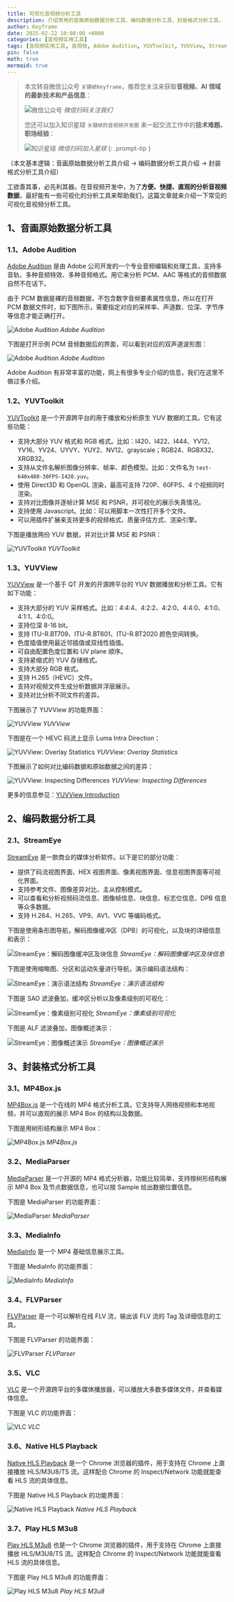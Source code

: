 ```yaml
---
title: 可视化音视频分析工具
description: 介绍常用的音画原始数据分析工具、编码数据分析工具、封装格式分析工具。
author: Keyframe
date: 2025-02-22 10:08:08 +0800
categories: [音视频实用工具]
tags: [音视频实用工具, 音视频, Adobe Audition, YUVToolkit, YUVView, StreamEye, MP4Box.js, MediaParser, MediaInfo, FLVParser, VLC]
pin: false
math: true
mermaid: true
---
```


> 本文转自微信公众号 `关键帧Keyframe`，推荐您关注来获取**音视频、AI 领域的最新技术和产品信息**：
>
>![微信公众号](assets/img/keyframe-mp.jpg)
>_微信扫码关注我们_
>
>您还可以加入知识星球 `关键帧的音视频开发圈` 来一起交流工作中的**技术难题、职场经验**：
>
>![知识星球](assets/img/keyframe-zsxq.png)
>_微信扫码加入星球_
{: .prompt-tip }

（本文基本逻辑：音画原始数据分析工具介绍 → 编码数据分析工具介绍 → 封装格式分析工具介绍）


工欲善其事，必先利其器。在音视频开发中，为了**方便、快捷、直观的分析音视频数据**，最好能有一些可视化的分析工具来帮助我们，这篇文章就来介绍一下常见的可视化音视频分析工具。


## 1、音画原始数据分析工具


### 1.1、Adobe Audition

[Adobe Audition](https://www.adobe.com/products/audition.html "Adobe Audition") 是由 Adobe 公司开发的一个专业音频编辑和处理工具，支持多音轨、多种音频特效、多种音频格式。用它来分析 PCM、AAC 等格式的音频数据自然不在话下。


由于 PCM 数据是裸的音频数据，不包含数字音频要素属性信息，所以在打开 PCM 数据文件时，如下图所示，需要指定对应的采样率、声道数、位深、字节序等信息才能正确打开。

![Adobe Audition](assets/resource/av-tool/audition-1.png)
_Adobe Audition_

下图是打开示例 PCM 音频数据后的界面，可以看到对应的双声道波形图：

![Adobe Audition](assets/resource/av-tool/audition-2.png)
_Adobe Audition_


Adobe Audition 有非常丰富的功能，网上有很多专业介绍的信息，我们在这里不做过多介绍。



### 1.2、YUVToolkit


[YUVToolkit](https://github.com/svn2github/yuvtoolkit "YUVToolkit") 是一个开源跨平台的用于播放和分析原生 YUV 数据的工具。它有这些功能：


- 支持大部分 YUV 格式和 RGB 格式。比如：I420、I422、I444、YV12、YV16、YV24、UYVY、YUY2、NV12、grayscale；RGB24、RGBX32、XRGB32。
- 支持从文件名解析图像分辨率、帧率、颜色模型。比如：文件名为 `test-640x480-30FPS-I420.yuv`。
- 使用 Direct3D 和 OpenGL 渲染，最高可支持 720P、60FPS、4 个视频同时渲染。
- 支持对比图像并逐帧计算 MSE 和 PSNR，并可视化的展示失真情况。
- 支持使用 Javascript。比如：可以用脚本一次性打开多个文件。
- 可以用插件扩展来支持更多的视频格式、质量评估方式、渲染引擎。


下图是播放两份 YUV 数据，并对比计算 MSE 和 PSNR：

![YUVToolkit](assets/resource/av-tool/yuvtoolkit-1.png)
_YUVToolkit_



### 1.3、YUVView


[YUVView](https://github.com/IENT/YUView "YUVView") 是一个基于 QT 开发的开源跨平台的 YUV 数据播放和分析工具。它有如下功能：



- 支持大部分的 YUV 采样格式。比如：4:4:4、4:2:2、4:2:0、4:4:0、4:1:0、4:1:1、4:0:0。
- 支持位深 8-16 bit。
- 支持 ITU-R.BT709、ITU-R.BT601、ITU-R.BT2020 颜色空间转换。
- 色度插值使用最近邻插值或双线性插值。
- 可自由配置色度位置和 UV plane 顺序。
- 支持紧缩式的 YUV 存储格式。
- 支持大部分 RGB 格式。
- 支持 H.265（HEVC）文件。
- 支持对视频文件生成分析数据并浮层展示。
- 支持对比分析不同文件的差异。



下图展示了 YUVView 的功能界面：

![YUVView](assets/resource/av-tool/yuvview-1.png)
_YUVView_


下图是在一个 HEVC 码流上显示 Luma Intra Direction：

![YUVView: Overlay Statistics](assets/resource/av-tool/yuvview-2.png)
_YUVView: Overlay Statistics_

下图展示了如何对比编码数据和原始数据之间的差异：

![YUVView: Inspecting Differences](assets/resource/av-tool/yuvview-3-min.gif)
_YUVView: Inspecting Differences_

更多的信息参见：[YUVView Introduction](https://ient.github.io/YUView/ "YUVView Introduction")





## 2、编码数据分析工具


### 2.1、StreamEye

[StreamEye](https://www.elecard.com/zh/products/video-analysis/streameye "StreamEye") 是一款商业的媒体分析软件。以下是它的部分功能：

- 提供了码流视图界面、HEX 视图界面、像素视图界面、信息视图界面等可视化界面。
- 支持参考文件、图像差异对比、主从控制模式。
- 可以查看和分析视频码流信息、图像帧信息、块信息、标志位信息、DPB 信息等众多数据。
- 支持 H.264、H.265、VP9、AV1、VVC 等编码格式。


下图是使用条形图导航，解码图像缓冲区（DPB）的可视化，以及块的详细信息和表示：


![StreamEye：解码图像缓冲区及块信息](assets/resource/av-tool/streameye-1.jpg)
_StreamEye：解码图像缓冲区及块信息_



下图是使用缩略图、分区和运动矢量进行导航，演示编码语法结构：

![StreamEye：演示语法结构](assets/resource/av-tool/streameye-2.jpg)
_StreamEye：演示语法结构_


下图是 SAO 滤波叠加，缓冲区分析以及像素级别的可视化：

![StreamEye：像素级别可视化](assets/resource/av-tool/streameye-3.jpg)
_StreamEye：像素级别可视化_




下图是 ALF 滤波叠加，图像概述演示：

![StreamEye：图像概述演示](assets/resource/av-tool/streameye-4.jpg)
_StreamEye：图像概述演示_





## 3、封装格式分析工具


### 3.1、MP4Box.js

[MP4Box.js](https://gpac.github.io/mp4box.js/test/filereader.html "MP4Box.js") 是一个在线的 MP4 格式分析工具。它支持导入网络视频和本地视频，并可以直观的展示 MP4 Box 的结构以及数据。

下图是用树形结构展示 MP4 Box：

![MP4Box.js](assets/resource/av-tool/mp4box-1.png)
_MP4Box.js_



<!-- sync -->

### 3.2、MediaParser

[MediaParser](https://github.com/ksvc/MediaParser "MediaParser") 是一个开源的 MP4 格式分析器，功能比较简单，支持按树形结构展示 MP4 Box 及节点数据信息，也可以按 Sample 给出数据位置信息。


下图是 MediaParser 的功能界面：

![MediaParser](assets/resource/av-tool/media-parser-1.png)
_MediaParser_





### 3.3、MediaInfo



[MediaInfo](https://mediaarea.net/en/MediaInfo "MediaInfo") 是一个 MP4 基础信息展示工具。

下图是 MediaInfo 的功能界面：

![MediaInfo](assets/resource/av-tool/media-info-1.png)
_MediaInfo_







<!-- 
### 3.3、Atom Inspector


Atom Inspector 是苹果提供的一个 MP4 格式分析工具。不过由于不再继续维护，在最新版本的 Mac OS 上已经不可用了。

![Atom Inspector](assets/resource/av-tool/atom-inspector-1.png)
_Atom Inspector_ 
-->



### 3.4、FLVParser

[FLVParser](https://github.com/imagora/FlvParser "FLVParser") 是一个可以解析在线 FLV 流，输出该 FLV 流的 Tag 及详细信息的工具。


下图是 FLVParser 的功能界面：


![FLVParser](assets/resource/av-tool/flv-analyzer-1.png)
_FLVParser_




### 3.5、VLC

[VLC](https://www.videolan.org/vlc/ "VLC") 是一个开源跨平台的多媒体播放器，可以播放大多数多媒体文件，并查看媒体信息。

下图是 VLC 的功能界面：

![VLC](assets/resource/av-tool/vlc-1.jpg)
_VLC_


### 3.6、Native HLS Playback


[Native HLS Playback](https://chrome.google.com/webstore/detail/native-hls-playback/emnphkkblegpebimobpbekeedfgemhof "Native HLS Playback") 是一个 Chrome 浏览器的插件，用于支持在 Chrome 上直接播放 HLS/M3U8/TS 流。这样配合 Chrome 的 Inspect/Network 功能就能查看 HLS 流的具体信息。

下图是 Native HLS Playback 的功能界面：

![Native HLS Playback](assets/resource/av-tool/native-hls-playback-1.jpg)
_Native HLS Playback_


### 3.7、Play HLS M3u8


[Play HLS M3u8](https://chrome.google.com/webstore/detail/play-hls-m3u8/ckblfoghkjhaclegefojbgllenffajdc "Play HLS M3u8") 也是一个 Chrome 浏览器的插件，用于支持在 Chrome 上直接播放 HLS/M3U8/TS 流。这样配合 Chrome 的 Inspect/Network 功能就能查看 HLS 流的具体信息。

下图是 Play HLS M3u8 的功能界面：

![Play HLS M3u8](assets/resource/av-tool/play-hls-m3u8-1.jpg)
_Play HLS M3u8_





















